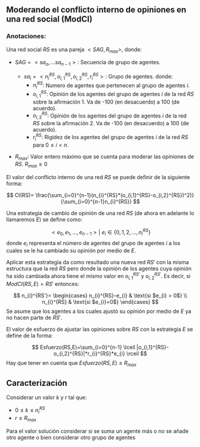 
## Moderando el conflicto interno de opiniones en una red social (ModCI)

### Anotaciones:

Una red social $RS$ es una pareja $< SAG, R_{max} >$, donde:

- $SAG = <sa_o,...sa_{n-1}>:$ Secuencia de grupo de agentes.

	- $sa_i = <n_i^{RS},o_{i,1}^{RS},o_{i,2}^{RS},r_i^{RS}>:$ Grupo de agentes. donde:
		- $n_i^{RS}:$ Numero de agentes que pertenecen al grupo de agentes $i$.
		- $o_{i,1}^{RS}:$ Opinión de los agentes del grupo de agentes $i$ de la red $RS$ sobre la afirmación 1. Va de -100 (en desacuerdo) a 100 (de acuerdo).
		- $o_{i,2}^{RS}:$ Opinión de los agentes del grupo de agentes $i$ de la red $RS$ sobre la afirmación 2. Va de -100 (en desacuerdo) a 100 (de acuerdo).
		- $r_i^{RS}:$ Rigidez de los agentes del grupo de agentes $i$ de la red $RS$ para $0\leq i<n$.

- $R_{max}:$ Valor entero máximo que se cuenta para moderar las opiniones de $RS$. $R_{max} \geq 0$ 


El  valor del conflicto interno de una red $RS$ se puede definir de la siguiente forma:

$$
CI(RS)= \frac{\sum_{i=0}^{n-1}(n_{i}^{RS}*(o_{i,1}^{RS}-o_{i,2}^{RS})^2)}{\sum_{i=0}^{n-1}n_{i}^{RS}}
$$

Una estrategia de cambio de opinión de una red $RS$ (de ahora en adelante lo llamaremos $E$) se define como: 

$$
<e_{0},e_{1},\dots,e_{n-1}> | \text{ } e_{i} \in \{ 0,1,2,\dots,n_{i}^{RS} \}
$$
donde $e_{i}$ representa el número de agentes del grupo de agentes $i$ a los cuales se le ha cambiado su opinión por medio de $E$.

Aplicar esta estrategia da como resultado una nueva red $RS'$ con la misma estructura que la red $RS$ pero donde la opinión de los agentes cuya opinión ha sido cambiada ahora tiene el mismo valor en $o_{i,1}^{RS'}$ y $o_{i,2}^{RS'}$. Es decir, si $ModCI(RS,E)=RS'$ entonces:

$$
  n_{i}^{RS'}= 
  \begin{cases}
    n_{i}^{RS}-e_{i} & \text{si $e_{i} > 0$} \\
    n_{i}^{RS} & \text{si $e_{i}=0$}
  \end{cases}
$$
Se asume que los agentes a los cuales ajustó su opinión por medio de $E$ ya no hacen parte de $RS'$.

El valor de esfuerzo de ajustar las opiniones sobre $RS$ con la estrategia $E$ se define de la forma:

$$
Esfuerzo(RS,E)=\sum_{i=0}^{n-1} \lceil |o_{i,1}^{RS}-o_{i,2}^{RS}|*r_{i}^{RS}*e_{i} \rceil 
$$
Hay que tener en cuenta que $Esfuerzo(RS,E)\leq R_{max}$ 



## Caracterización

Considerar un valor $k$ y $r$  tal que:

- $0 \leq k\leq n_{i}^{RS}$
- $r\leq R_{max}$

Para el valor solución considerar si se suma un agente más o no se añade otro agente o bien considerar otro grupo de agentes